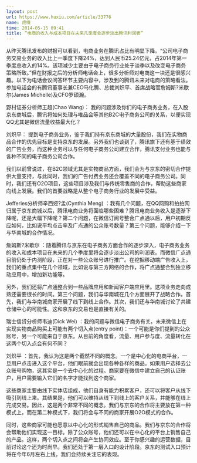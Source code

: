 ```yaml
---
layout: post
url: https://www.huxiu.com/article/33776
name: 虎嗅
time: 2014-05-15 09:41
title: “电商的收入与成本项目在未来几季度会逐步淡出腾讯利润表”
---
```

从昨天腾讯发布的财报可以看到，电商业务在腾讯占比有明显下降。“公司电子商务交易业务的收入比上一季度下降24%，达到人民币25.24亿元，占2014年第一季度总收入的14%。该项减少主要由于电子商务行业处于淡季以及改变电子商务策略所致。”但在财报之后的分析师电话会上，很多分析师对电商这一块还是很感兴趣。以下为电话会议问答环节主要内容中，涉及到的腾讯未来对电商的策略看法。参加电话会的有腾讯董事长兼CEO马化腾、总裁刘炽平、首席战略官詹姆斯?米歇尔(James Michelle)及CFO罗硕瀚。

野村证券分析师王超(Chao Wang)： 我的问题涉及你们的电子商务业务，在入股京东商城后，腾讯将如何处理与唯品会等其他B2C电子商务公司的关系，以便实现QQ尤其是微信流量收益最大化？

刘炽平： 提到电子商务业务，鉴于我们持有京东商城的大量股份，我们在实物商品合作的优先目标是支持京东的发展。另外我们也谈到了，腾讯旗下还有基于绩效的广告业务，而这种业务可以与任何电子商务公司建立合作，腾讯支付业务也能与各种不同的电子商务公司合作。

我们以前曾说过，在B2C领域尤其是实物商品方面，我们会为与京东的密切合作提供大量支持，与此同时，我们的广告付费业务还会覆盖不同的电子商务公司。同时，我们还有O2O项目，这些项目涉及我们与传统零售商的合作，帮助这些商家向线上发展。我们的首要战略是从整个电子商务行业的发展中受益。

Jefferies分析师辛西娅?孟(Cynthia Meng) ：我有几个问题，在QQ网购和拍拍网归属于京东商城以后，腾讯电商业务将面临哪些困难？腾讯电商业务收入是逐渐下降呢，还是大幅下降呢？第二个问题，在微信订阅号整合广点通以后，用户初期反应如何，比如说平均点击率及广点通的公众账号数量？第三个问题，能够介绍一下与华南城的合作情况。

詹姆斯?米歇尔 ：随着腾讯与京东在电子商务方面合作的逐步深入，电子商务业务的收入和成本项目在未来的几个季度里将会逐步淡出公司的利润表。而微信广点通目前仍处于内测阶段，正在对一些公众账号进行推广。在挖掘移动端广告收入上，我们的重点集中在几个领域，比如说与第三方网络的合作，将广点通整合到独立移动应用中，增加新功能等。

另外，我们还将广点通整合到一些品牌应用和新闻客户端应用里。这项业务走向成熟还需要很长的时间。第三个问题，我们与华南城在几个方面展开了战略合作。首先，我们与华南城商家开展了线下到线上合作。其次，我们还与华南城讨论了共建仓储中心的可能性。这和京东的交易也是直接有关的。

瑞士信贷分析师韦迪(Dick Wei) ：我的问题与微信电子商务有关。未来微信上在实现实物商品购买上可能有两个切入点(entry point)：一个可能是你们提到的公众账号，另一个可能来自于京东。从目前的角度看，流量、用户参与度、流量转化在这两个切入点会有何不同？

刘炽平 ：首先，我认为这是两个截然不同的概念。一个是中心化的电商平台，一旦用户点击进入这个平台，他们眼前就会出现各种各样的商品。如果用户选择去公众账号购物，这其实是一个去中心化的过程。商家要在微信中建立自己的认证账户，用户需要输入它们的名字才能找到这个商家。

这些商家主要由线下实体店组成，他们自身有能力积累客户，还可以将客户从线下吸引到线上来。其结果是，他们可以维持从线下到线上的客户关系，并能够在线上完成交易。因此，这是两个非常不同的概念。我们与京东的合作将主要放在第一种模式上，而在第二种模式下，我们将会与不同的商家开展O2O模式的合作。

同时，这些商家可能也愿意以中心化的形式销售自己的商品。我们与京东的合作将会帮助他们实现这一目标。除了公众账号，他们还可以在中心化的平台上销售自己的产品。这样，两个切入点之间将会产生协同效应。至于你感兴趣的运营数据，目前讨论这个还为时尚早。我们还处于第一层入口的设计阶段。京东的测试入口预计将在今年6月左右上线，我们会持续关注它的表现。

